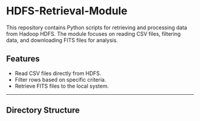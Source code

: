 # HDFS-Retrieval-Module

This repository contains Python scripts for retrieving and processing data from Hadoop HDFS. The module focuses on reading CSV files, filtering data, and downloading FITS files for analysis.

## Features
- Read CSV files directly from HDFS.
- Filter rows based on specific criteria.
- Retrieve FITS files to the local system.

---

## Directory Structure
